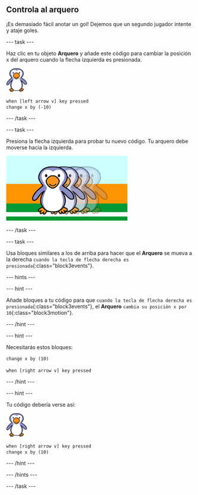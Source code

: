 ## Controla al arquero

¡Es demasiado fácil anotar un gol! Dejemos que un segundo jugador intente y ataje goles.

--- task ---

Haz clic en tu objeto __Arquero__ y añade este código para cambiar la posición x del arquero cuando la flecha izquierda es presionada.

![objeto arquero](images/goalie-sprite.png)

```blocks3
when [left arrow v] key pressed
change x by (-10)
```

--- /task ---

--- task ---

Presiona la flecha izquierda para probar tu nuevo código. Tu arquero debe moverse hacia la izquierda.

![captura de pantalla](images/goalie-move-left-test.png)

--- /task ---

--- task ---

Usa bloques similares a los de arriba para hacer que el __Arquero__ se mueva a la derecha `cuando la tecla de flecha derecha es presionada`{:class="block3events"}.

--- hints ---

--- hint ---

Añade bloques a tu código para que `cuando la tecla de flecha derecha es presionada`{:class="block3events"}, el __Arquero__ `cambia su posición x por 10`{:class="block3motion"}.

--- /hint ---

--- hint ---

Necesitarás estos bloques:

```blocks3
change x by (10)

when [right arrow v] key pressed
```

--- /hint ---

--- hint ---

Tu código debería verse así:

![objeto arquero](images/goalie-sprite.png)

```blocks3
when [right arrow v] key pressed
change x by (10)
```

--- /hint ---

--- /hints ---

--- /task ---
